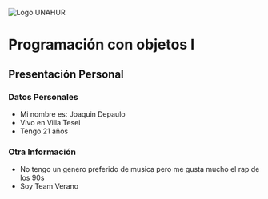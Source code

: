 ![Logo UNAHUR](./UNAHUR.png)

# Programación con objetos I
## Presentación Personal

### Datos Personales
- Mi nombre es: Joaquin Depaulo
- Vivo en Villa Tesei
- Tengo 21 años



### Otra Información
- No tengo un genero preferido de musica pero me gusta mucho el rap de los 90s
- Soy Team Verano
